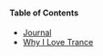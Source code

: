 #### Table of Contents

* [Journal](../random-thoughts/main.txt)
* [Why I Love Trance](../random-thoughts/why-i-love-trance.txt)
